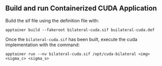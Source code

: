 ## Build and run Containerized CUDA Application
Build the sif file using the definition file with:
```
apptainer build --fakeroot bilateral-cuda.sif builateral-cuda.def
```
Once the `bilateral-cuda.sif` has been built, execute the cuda implementation with the command:
```
apptainer run --nv bilateral-cuda.sif /opt/cuda-bilateral <img> <sigma_c> <sigma_s>
```
